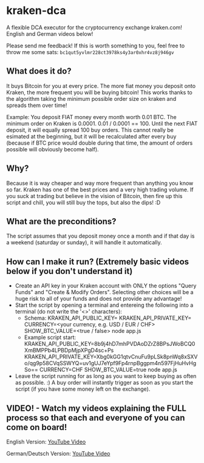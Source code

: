 # kraken-dca

A flexible DCA executor for the cryptocurrency exchange kraken.com!
English and German videos below!

Please send me feedback! If this is worth something to you, feel free to throw me some sats: `bc1qut5yvlmr228ct3978ks4y3ar0xhr4vz8j946gv`

## What does it do?

It buys Bitcoin for you at every price. The more fiat money you deposit onto Kraken, the more frequent you will be buying bitcoin! This works thanks to the algorithm taking the minimum possible order size on kraken and spreads them over time!

Example: You deposit FIAT money every month worth 0.01 BTC. The minimum order on Kraken is 0.0001. 0.01 / 0.0001 == 100. Until the next FIAT deposit, it will equally spread 100 buy orders. This cannot really be esimated at the beginning, but it will be recalculated after every buy (because if BTC price would double during that time, the amount of orders possible will obviously become half).

## Why?

Because it is way cheaper and way more frequent than anything you know so far. Kraken has one of the best prices and a very high trading volume. If you suck at trading but believe in the vision of Bitcoin, then fire up this script and chill, you will still buy the tops, but also the dips! :D

## What are the preconditions?

The script assumes that you deposit money once a month and if that day is a weekend (saturday or sunday), it will handle it automatically.

## How can I make it run? (Extremely basic videos below if you don't understand it)

- Create an API key in your Kraken account with ONLY the options "Query Funds" and "Create & Modify Orders". Selecting other choices will be a huge risk to all of your funds and does not provide any advantage!
- Start the script by opening a terminal and entereing the following into a terminal (do not write the '<>' characters):
  - Schema: KRAKEN_API_PUBLIC_KEY=<your public key> KRAKEN_API_PRIVATE_KEY=<your private key> CURRENCY=<your currency, e.g. USD / EUR / CHF> SHOW_BTC_VALUE=<true / false> node app.js
  - Example script start: KRAKEN_API_PUBLIC_KEY=8b9j4hD7mhPVDAoDZrZ8BPsJWoBCQ0XmBMPPb4LPBDpMjpXPgD4sc+Ps KRAKEN_API_PRIVATE_KEY=Xbg0kGG1qtvCnuFu9pLSk8pnWq8xSXVo/qg9p58CVqSSWYQ=uv1gUJ7eYpf9Fp4rnpBggpm4n597FjHuHvHgSo== CURRENCY=CHF SHOW_BTC_VALUE=true node app.js
- Leave the script running for as long as you want to keep buying as often as possible. :) A buy order will instantly trigger as soon as you start the script (if you have some money left on the exchange).

## VIDEO! - Watch my videos explaining the FULL process so that each and everyone of you can come on board!
  
  English Version: [YouTube Video](https://youtu.be/87yjfmOlrmU)
  
  
  German/Deutsch Version: [YouTube Video](https://youtu.be/TJw2CJePilE)
  
